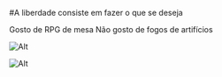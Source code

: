 #A liberdade consiste em fazer o que se deseja

Gosto de RPG de mesa
Não gosto de fogos de artifícios 

![Alt](https://img.odcdn.com.br/wp-content/uploads/2021/06/2-3.jpg)

![Alt](https://blog.coleco.com.br/wp-content/uploads/2023/05/op_m.jpg)
